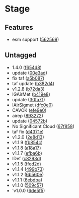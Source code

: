 # Stage

## Features

- esm support ([562569](https://github.com/oceanroleplay/aviationweather/commit/56256941096fd52c20c5eb19ad931e125ce43845))

## Untagged

- 1.4.0 ([f654d8](https://github.com/oceanroleplay/aviationweather/commit/f654d8c409d43a69a85ca81d25ad40be9b60ee99))
- update ([00e3ad](https://github.com/oceanroleplay/aviationweather/commit/00e3ad24ee1423e0a177135fad9f9ebc9cbfb89d))
- fix taf ([a5b087](https://github.com/oceanroleplay/aviationweather/commit/a5b08759ba8444749cffd5b16f15bd06b9ca579b))
- taf update ([b382d4](https://github.com/oceanroleplay/aviationweather/commit/b382d4337faf9a6632d5b7bc849c0eb692c03bc5))
- v1.2.8 ([b72da3](https://github.com/oceanroleplay/aviationweather/commit/b72da35ef0238cab479ce8f2d8e92855502b1fdf))
- IGAirMet ([b419e8](https://github.com/oceanroleplay/aviationweather/commit/b419e819bdb503fbeedd21ef0c84200a843e6087))
- update ([30fa71](https://github.com/oceanroleplay/aviationweather/commit/30fa711f32e14b41a0cf55fced55a4df7f128b1f))
- IAirSigmet ([dfc0e0](https://github.com/oceanroleplay/aviationweather/commit/dfc0e0329ea55572575d2a89174868b1c42237df))
- CAVOK ([efe9e0](https://github.com/oceanroleplay/aviationweather/commit/efe9e022ec5d95a3344bb301dc3e9b5437b8998b))
- airep ([893272](https://github.com/oceanroleplay/aviationweather/commit/893272dc44ef658fc7926f26dbf11939b9f86b19))
- update ([04572b](https://github.com/oceanroleplay/aviationweather/commit/04572b1595705d83bbd0a13a905337fc3ae3f4e9))
- No Significant Cloud ([67f858](https://github.com/oceanroleplay/aviationweather/commit/67f85840620be4a2d0e16bb2209437abe4ae7e6f))
- taf fix ([d4371e](https://github.com/oceanroleplay/aviationweather/commit/d4371eb16d1f8f6ed0c832bb49f8034279ceb4c1))
- v1.2.0 ([2e8d13](https://github.com/oceanroleplay/aviationweather/commit/2e8d13ebec42000a2b7aaa5ab42dbf5c1a5a9f0c))
- v1.1.9 ([fb854c](https://github.com/oceanroleplay/aviationweather/commit/fb854cacb65e29a52807fa051dee8118451e9d73))
- v1.1.8 ([a18a17](https://github.com/oceanroleplay/aviationweather/commit/a18a1704a7f39e0dde919292f7067c20bdbc8f49))
- v1.1.7 ([efba6b](https://github.com/oceanroleplay/aviationweather/commit/efba6b3aeb9efa05b9cf6432a7b5461880e5e1e1))
- IDef ([c8293d](https://github.com/oceanroleplay/aviationweather/commit/c8293dcec57f6bc6c26787cfa708339d393c6ba6))
- v1.1.5 ([ffed2d](https://github.com/oceanroleplay/aviationweather/commit/ffed2de3c0171de17fabffb36ba4bf270f8fa36e))
- v1.1.4 ([499b73](https://github.com/oceanroleplay/aviationweather/commit/499b73cd628f41a988aad2c00eae43e0d6c14f36))
- v1.1.2 ([6b560e](https://github.com/oceanroleplay/aviationweather/commit/6b560ee2999f8e3280d8d864a9a062d560a030ea))
- v1.1.1 ([6ebdba](https://github.com/oceanroleplay/aviationweather/commit/6ebdbac50f7568be6f1f6e69a36b1cdb06568b47))
- v1.1.0 ([509c57](https://github.com/oceanroleplay/aviationweather/commit/509c576a647856bba1249909d0c33c4514f3b5a9))
- 'v1.0.0 ([6de5f5](https://github.com/oceanroleplay/aviationweather/commit/6de5f50f97a8462430299594c0bccc8efa7ff87a))
